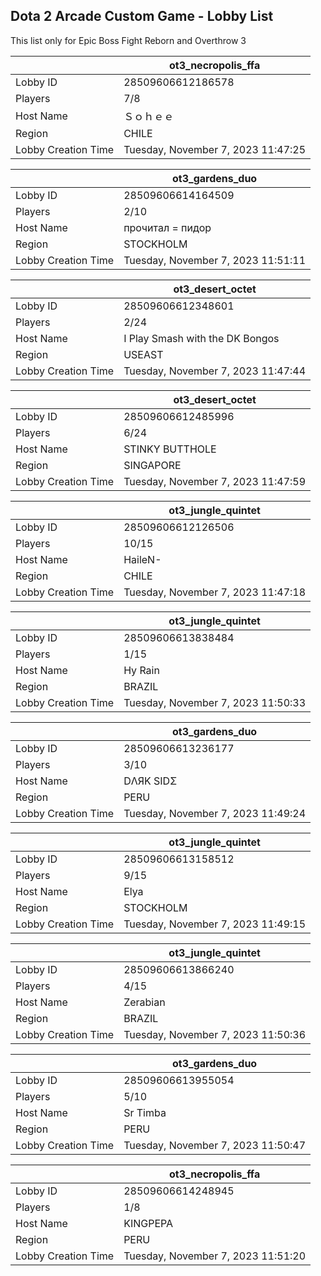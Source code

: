 ## Dota 2 Arcade Custom Game - Lobby List

This list only for Epic Boss Fight Reborn and Overthrow 3

|  | ot3_necropolis_ffa |
| ------ | ------ |
| Lobby ID | 28509606612186578 |
| Players | 7/8 |
| Host Name | Ｓｏｈｅｅ |
| Region | CHILE |
| Lobby Creation Time | Tuesday, November 7, 2023 11:47:25 |


|  | ot3_gardens_duo |
| ------ | ------ |
| Lobby ID | 28509606614164509 |
| Players | 2/10 |
| Host Name | прочитал = пидop |
| Region | STOCKHOLM |
| Lobby Creation Time | Tuesday, November 7, 2023 11:51:11 |


|  | ot3_desert_octet |
| ------ | ------ |
| Lobby ID | 28509606612348601 |
| Players | 2/24 |
| Host Name | I Play Smash with the DK Bongos |
| Region | USEAST |
| Lobby Creation Time | Tuesday, November 7, 2023 11:47:44 |


|  | ot3_desert_octet |
| ------ | ------ |
| Lobby ID | 28509606612485996 |
| Players | 6/24 |
| Host Name | STINKY BUTTHOLE |
| Region | SINGAPORE |
| Lobby Creation Time | Tuesday, November 7, 2023 11:47:59 |


|  | ot3_jungle_quintet |
| ------ | ------ |
| Lobby ID | 28509606612126506 |
| Players | 10/15 |
| Host Name | HaileN- |
| Region | CHILE |
| Lobby Creation Time | Tuesday, November 7, 2023 11:47:18 |


|  | ot3_jungle_quintet |
| ------ | ------ |
| Lobby ID | 28509606613838484 |
| Players | 1/15 |
| Host Name | Hy Rain |
| Region | BRAZIL |
| Lobby Creation Time | Tuesday, November 7, 2023 11:50:33 |


|  | ot3_gardens_duo |
| ------ | ------ |
| Lobby ID | 28509606613236177 |
| Players | 3/10 |
| Host Name | DΛЯK SIDΣ |
| Region | PERU |
| Lobby Creation Time | Tuesday, November 7, 2023 11:49:24 |


|  | ot3_jungle_quintet |
| ------ | ------ |
| Lobby ID | 28509606613158512 |
| Players | 9/15 |
| Host Name | Elya |
| Region | STOCKHOLM |
| Lobby Creation Time | Tuesday, November 7, 2023 11:49:15 |


|  | ot3_jungle_quintet |
| ------ | ------ |
| Lobby ID | 28509606613866240 |
| Players | 4/15 |
| Host Name | Zerabian |
| Region | BRAZIL |
| Lobby Creation Time | Tuesday, November 7, 2023 11:50:36 |


|  | ot3_gardens_duo |
| ------ | ------ |
| Lobby ID | 28509606613955054 |
| Players | 5/10 |
| Host Name | Sr Timba |
| Region | PERU |
| Lobby Creation Time | Tuesday, November 7, 2023 11:50:47 |


|  | ot3_necropolis_ffa |
| ------ | ------ |
| Lobby ID | 28509606614248945 |
| Players | 1/8 |
| Host Name | KINGPEPA |
| Region | PERU |
| Lobby Creation Time | Tuesday, November 7, 2023 11:51:20 |


